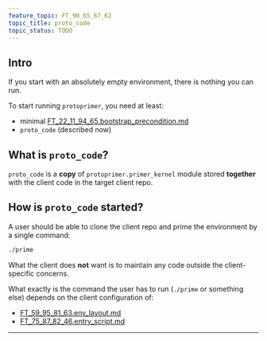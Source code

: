 ```yaml
---
feature_topic: FT_90_65_67_62
topic_title: proto_code
topic_status: TODO
---
```


## Intro

If you start with an absolutely empty environment, there is nothing you can run.

To start running `protoprimer`, you need at least:
*   minimal [FT_22_11_94_65.bootstrap_precondition.md][FT_22_11_94_65.bootstrap_precondition.md]
*   `proto_code` (described now)

## What is `proto_code`?

`proto_code` is a **copy** of `protoprimer.primer_kernel` module
stored **together** with the client code in the target client repo.

## How is `proto_code` started?

A user should be able to clone the client repo and prime the environment by a single command:

```sh
./prime
```

What the client does **not** want is to maintain any code outside the client-specific concerns.

What exactly is the command the user has to run (`./prime` or something else)
depends on the client configuration of:
*   [FT_59_95_81_63.env_layout.md][FT_59_95_81_63.env_layout.md]
*   [FT_75_87_82_46.entry_script.md][FT_75_87_82_46.entry_script.md]

---

[FT_22_11_94_65.bootstrap_precondition.md]: FT_22_11_94_65.bootstrap_precondition.md
[FT_90_65_67_62.proto_code.md]: FT_90_65_67_62.proto_code.md
[FT_59_95_81_63.env_layout.md]: FT_59_95_81_63.env_layout.md
[FT_75_87_82_46.entry_script.md]: FT_75_87_82_46.entry_script.md
[proto_kernel_file]: ../../cmd/proto_code/proto_kernel.py
